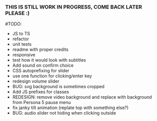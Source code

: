 ### THIS IS STILL WORK IN PROGRESS, COME BACK LATER PLEASE :)

#TODO:

- JS to TS
- refactor
- unit tests
- readme with proper credits
- responsive
- test how it would look with subtitles
- Add sound on confirm choice
- CSS autoprefixing for slider
- use one function for clicking/enter key
- redesign volume slider
- BUG: svg background is sometimes cropped
- Add JS prefixes for classes
- REDESIGN: remove video background and replace with background from Persona 5 pause menu
- fix janky tilt animation (replate top with something else?)
- BUG: audio slider not hiding when clicking outside
